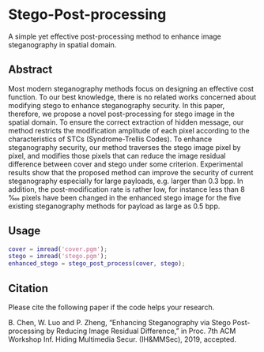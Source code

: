 # Stego-Post-processing
A simple yet effective post-processing method to enhance image steganography in spatial domain.

## Abstract
Most modern steganography methods focus on designing an effective cost function. To our best knowledge, there is no  related works concerned about modifying stego to enhance  steganography security.
In this paper, therefore, we propose a novel post-processing for stego image in the spatial domain. To ensure the correct extraction of hidden message, our method  restricts the modification amplitude of each pixel according to the characteristics of STCs (Syndrome-Trellis Codes). To enhance steganography security, our method traverses the stego image pixel by pixel, and modifies those pixels that can reduce the image residual difference between cover and stego under some criterion. Experimental results show that the proposed method can improve the security of current steganography especially for large payloads, e.g. larger than 0.3 bpp. In addition, the post-modification rate is rather low, for instance less than 8 ‱ pixels have been changed in the enhanced stego image for the five existing steganography methods for payload as large as 0.5 bpp.

## Usage
```matlab
cover = imread('cover.pgm');
stego = imread('stego.pgm');
enhanced_stego = stego_post_process(cover, stego);
```
## Citation
Please cite the following paper if the code helps your research.

B. Chen, W. Luo and P. Zheng, “Enhancing Steganography via Stego Post-processing by Reducing Image Residual Difference,” in Proc. 7th ACM Workshop Inf. Hiding Multimedia Secur. (IH&MMSec), 2019, accepted.

